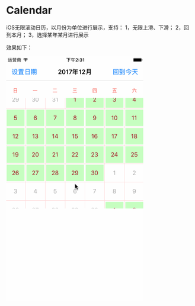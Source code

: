 # Calendar

iOS无限滚动日历，以月份为单位进行展示，支持：
1，无限上滑、下滑；
2，回到本月；
3，选择某年某月进行展示

效果如下：

<img src="https://github.com/youngerhaha/Calendar/blob/master/Calendar.gif" width="370" height="662" align="middle" />
